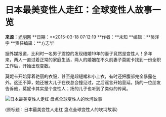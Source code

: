 # 日本最美变性人走红：全球变性人故事一览

**来源：**[光明网](http://news.xinhuanet.com/photo/2015-03/18/c_127591523.htm)
**日期：**2015-03-18 07:12:19
**作者：**未知
**编辑：**吴泽宇
**责任编辑：**方志华

据外媒报道，比利时一名男子震惊的发现结婚19年的妻子竟然是变性人！多年来，两人一直过着正常的家庭生活，两人的婚姻在不久前妻子莫妮卡找到一份全职工作后，开始出现变数。

莫妮卡开始穿着艳丽的衣服，甚至是超短裙和小上衣，有时还把腹部完全暴露在外。这还不算，她还被大儿子在夜总会撞见过，之后谣言开始蔓延。扬的一位朋友告诉他，莫妮卡其实是个变性人；扬的儿子也听到了类似的传闻。

![日本最美变性人走红 盘点全球变性人的坎坷故事](../../../images/attachement/jpg/site2/20150318/001ec94849ef1672fae20f.jpg)

(原标题：日本最美变性人走红 盘点全球变性人的坎坷故事)
